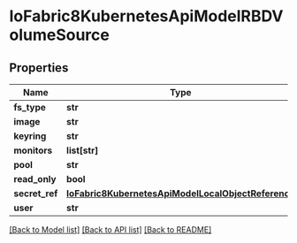 # IoFabric8KubernetesApiModelRBDVolumeSource

## Properties
Name | Type | Description | Notes
------------ | ------------- | ------------- | -------------
**fs_type** | **str** |  | [optional] 
**image** | **str** |  | [optional] 
**keyring** | **str** |  | [optional] 
**monitors** | **list[str]** |  | [optional] 
**pool** | **str** |  | [optional] 
**read_only** | **bool** |  | [optional] 
**secret_ref** | [**IoFabric8KubernetesApiModelLocalObjectReference**](IoFabric8KubernetesApiModelLocalObjectReference.md) |  | [optional] 
**user** | **str** |  | [optional] 

[[Back to Model list]](../README.md#documentation-for-models) [[Back to API list]](../README.md#documentation-for-api-endpoints) [[Back to README]](../README.md)

